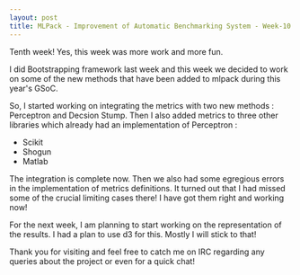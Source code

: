 ```yaml
---
layout: post
title: MLPack - Improvement of Automatic Benchmarking System - Week-10
---
```


Tenth week! Yes, this week was more work and more fun.  

I did Bootstrapping framework last week and this week we decided to work on some of the new methods that have been added to mlpack during this year's GSoC.

So, I started working on integrating the metrics with two new methods : Perceptron and Decsion Stump. Then I also added metrics to three other libraries which already had an implementation of Perceptron :

  * Scikit
  * Shogun
  * Matlab

The integration is complete now. Then we also had some egregious errors in the implementation of metrics definitions. It turned out that I had missed some of the crucial limiting cases there! I have got them right and working now! 

For the next week, I am planning to start working on the representation of the results. I had a plan to use d3 for this. Mostly I will stick to that! 

Thank you for visiting and feel free to catch me on IRC regarding any queries about the project or even for a quick chat!

